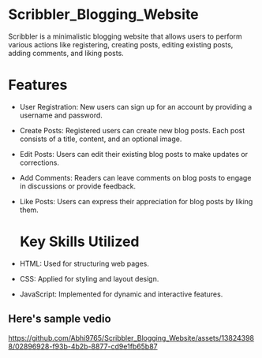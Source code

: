 # Scribbler_Blogging_Website

Scribbler is a minimalistic blogging website that allows users to perform various actions like registering, creating posts, editing existing posts, adding comments, and liking posts.

# Features
* User Registration: New users can sign up for an account by providing a username and password.

* Create Posts: Registered users can create new blog posts. Each post consists of a title, content, and an optional image.

* Edit Posts: Users can edit their existing blog posts to make updates or corrections.

* Add Comments: Readers can leave comments on blog posts to engage in discussions or provide feedback.

* Like Posts: Users can express their appreciation for blog posts by liking them.

  # Key Skills Utilized
  
* HTML: Used for structuring web pages.
  
* CSS: Applied for styling and layout design.
  
* JavaScript: Implemented for dynamic and interactive features.

## Here's sample vedio



https://github.com/Abhi9765/Scribbler_Blogging_Website/assets/138243988/02896928-f93b-4b2b-8877-cd9e1fb65b87

